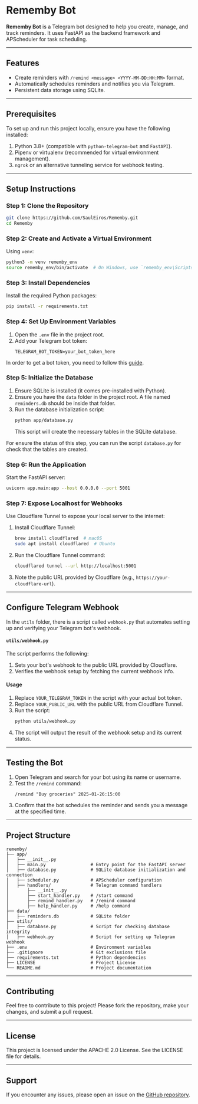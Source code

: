 # **Rememby Bot**

**Rememby Bot** is a Telegram bot designed to help you create, manage, and track reminders. It uses FastAPI as the backend framework and APScheduler for task scheduling.

---

## **Features**
- Create reminders with `/remind <message> <YYYY-MM-DD:HH:MM>` format.
- Automatically schedules reminders and notifies you via Telegram.
- Persistent data storage using SQLite.

---

## **Prerequisites**
To set up and run this project locally, ensure you have the following installed:
1. Python 3.8+ (compatible with `python-telegram-bot` and `FastAPI`).
2. Pipenv or virtualenv (recommended for virtual environment management).
3. `ngrok` or an alternative tunneling service for webhook testing.

---

## **Setup Instructions**

### **Step 1: Clone the Repository**
```bash
git clone https://github.com/SaulEiros/Rememby.git
cd Rememby
```

### **Step 2: Create and Activate a Virtual Environment**
Using `venv`:
```bash
python3 -m venv rememby_env
source rememby_env/bin/activate  # On Windows, use `rememby_env\Scripts\activate`
```

### **Step 3: Install Dependencies**
Install the required Python packages:
```bash
pip install -r requirements.txt
```

### **Step 4: Set Up Environment Variables**
1. Open the `.env` file in the project root.
2. Add your Telegram bot token:
   ```
   TELEGRAM_BOT_TOKEN=your_bot_token_here
   ```

In order to get a bot token, you need to follow this [guide](https://github.com/SaulEiros/Rememby.git). 

### **Step 5: Initialize the Database**
1. Ensure SQLite is installed (it comes pre-installed with Python).
2. Ensure you have the `data` folder in the project root. A file named `reminders.db` should be inside that folder.
3. Run the database initialization script:
   ```bash
   python app/database.py
   ```
   This script will create the necessary tables in the SQLite database.

For ensure the status of this step, you can run the script `database.py` for check that the tables are created.

### **Step 6: Run the Application**
Start the FastAPI server:
```bash
uvicorn app.main:app --host 0.0.0.0 --port 5001
```

### **Step 7: Expose Localhost for Webhooks**
Use Cloudflare Tunnel to expose your local server to the internet:
1. Install Cloudflare Tunnel:
   ```bash
   brew install cloudflared  # macOS
   sudo apt install cloudflared  # Ubuntu
   ```

2. Run the Cloudflare Tunnel command:
   ```bash
   cloudflared tunnel --url http://localhost:5001
   ```

3. Note the public URL provided by Cloudflare (e.g., `https://your-cloudflare-url`).

---

## **Configure Telegram Webhook**
In the `utils` folder, there is a script called `webhook.py` that automates setting up and verifying your Telegram bot's webhook.

#### **`utils/webhook.py`**
The script performs the following:
1. Sets your bot's webhook to the public URL provided by Cloudflare.
2. Verifies the webhook setup by fetching the current webhook info.

#### **Usage**
1. Replace `YOUR_TELEGRAM_TOKEN` in the script with your actual bot token.
2. Replace `YOUR_PUBLIC_URL` with the public URL from Cloudflare Tunnel.
3. Run the script:
   ```bash
   python utils/webhook.py
   ```
4. The script will output the result of the webhook setup and its current status.

---

## **Testing the Bot**
1. Open Telegram and search for your bot using its name or username.
2. Test the `/remind` command:
   ```plaintext
   /remind "Buy groceries" 2025-01-26:15:00
   ```
3. Confirm that the bot schedules the reminder and sends you a message at the specified time.

---

## **Project Structure**
```
rememby/
├── app/
│   ├── __init__.py
│   ├── main.py                 # Entry point for the FastAPI server
│   ├── database.py             # SQLite database initialization and connection
│   ├── scheduler.py            # APScheduler configuration
│   ├── handlers/               # Telegram command handlers
│       ├── __init__.py
│       ├── start_handler.py    # /start command
│       ├── remind_handler.py   # /remind command
│       ├── help_handler.py     # /help command
├── data/
│   ├── reminders.db            # SQLite folder
├── utils/
│   ├── database.py             # Script for checking database integrity
│   ├── webhook.py              # Script for setting up Telegram webhook
├── .env                        # Environment variables
├── .gitignore                  # Git exclusions file
├── requirements.txt            # Python dependencies
├── LICENSE                     # Project License
└── README.md                   # Project documentation
```

---

## **Contributing**
Feel free to contribute to this project! Please fork the repository, make your changes, and submit a pull request.

---

## **License**
This project is licensed under the APACHE 2.0 License. See the LICENSE file for details.

---

## **Support**
If you encounter any issues, please open an issue on the [GitHub repository](https://github.com/SaulEiros/Rememby/issues).
